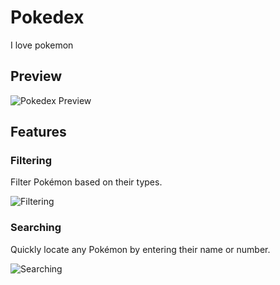 # Pokedex

I love pokemon

## Preview

![Pokedex Preview](https://github.com/hannahsgithub/pokedex/assets/122186988/863d8f81-a44b-48bb-86a2-c20432aa5ce8)

## Features

### Filtering

Filter Pokémon based on their types.

![Filtering](https://github.com/hannahsgithub/pokedex/assets/122186988/c24cb126-1aa0-457a-b24c-87adcb17e32e)

### Searching

Quickly locate any Pokémon by entering their name or number.

![Searching](https://github.com/hannahsgithub/pokedex/assets/122186988/4beece38-6384-4995-88d2-db5ad8a9b1c4)
